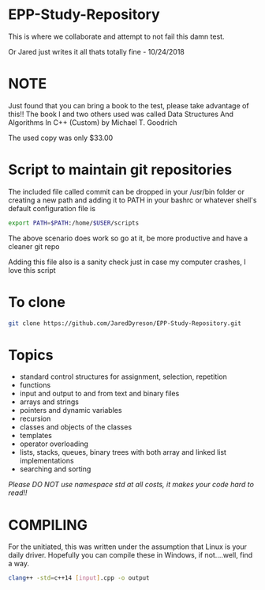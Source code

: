 # EPP-Study-Repository
This is where we collaborate and attempt to not fail this damn test.

Or Jared just writes it all thats totally fine - 10/24/2018

# NOTE
Just found that you can bring a book to the test, please take advantage of this!!
The book I and two others used was called Data Structures And Algorithms In C++ (Custom) by Michael T. Goodrich

The used copy was only $33.00
# Script to maintain git repositories
The included file called commit can be dropped in your /usr/bin folder or creating a new path and adding it to PATH in your bashrc or whatever shell's default configuration file is
```bash
export PATH=$PATH:/home/$USER/scripts
```
The above scenario does work so go at it, be more productive and have a cleaner git repo

Adding this file also is a sanity check just in case my computer crashes, I love this script
# To clone
```bash
git clone https://github.com/JaredDyreson/EPP-Study-Repository.git
```

# Topics
- standard control structures for assignment, selection, repetition
- functions
- input and output to and from text and binary files
- arrays and strings
- pointers and dynamic variables
- recursion
- classes and objects of the classes
- templates
- operator overloading
- lists, stacks, queues, binary trees with both array and linked list implementations
- searching and sorting

_Please DO NOT use namespace std at all costs, it makes your code hard to read!!_

# COMPILING
For the unitiated, this was written under the assumption that Linux is your daily driver. Hopefully you can compile these in Windows, if not....well, find a way.
```bash
clang++ -std=c++14 [input].cpp -o output
```
